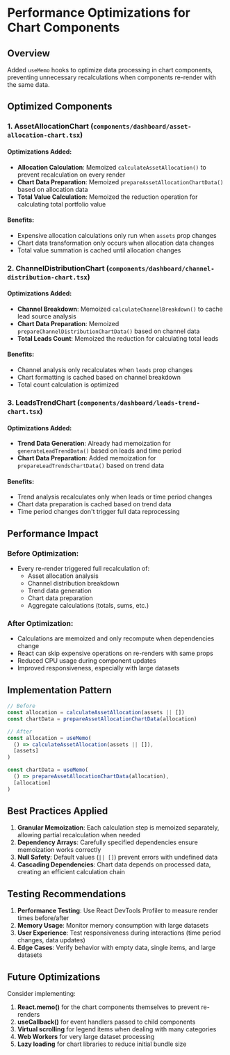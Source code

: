 # Performance Optimizations for Chart Components

## Overview
Added `useMemo` hooks to optimize data processing in chart components, preventing unnecessary recalculations when components re-render with the same data.

## Optimized Components

### 1. AssetAllocationChart (`components/dashboard/asset-allocation-chart.tsx`)

#### Optimizations Added:
- **Allocation Calculation**: Memoized `calculateAssetAllocation()` to prevent recalculation on every render
- **Chart Data Preparation**: Memoized `prepareAssetAllocationChartData()` based on allocation data
- **Total Value Calculation**: Memoized the reduction operation for calculating total portfolio value

#### Benefits:
- Expensive allocation calculations only run when `assets` prop changes
- Chart data transformation only occurs when allocation data changes
- Total value summation is cached until allocation changes

### 2. ChannelDistributionChart (`components/dashboard/channel-distribution-chart.tsx`)

#### Optimizations Added:
- **Channel Breakdown**: Memoized `calculateChannelBreakdown()` to cache lead source analysis
- **Chart Data Preparation**: Memoized `prepareChannelDistributionChartData()` based on channel data
- **Total Leads Count**: Memoized the reduction for calculating total leads

#### Benefits:
- Channel analysis only recalculates when `leads` prop changes
- Chart formatting is cached based on channel breakdown
- Total count calculation is optimized

### 3. LeadsTrendChart (`components/dashboard/leads-trend-chart.tsx`)

#### Optimizations Added:
- **Trend Data Generation**: Already had memoization for `generateLeadTrendData()` based on leads and time period
- **Chart Data Preparation**: Added memoization for `prepareLeadTrendsChartData()` based on trend data

#### Benefits:
- Trend analysis recalculates only when leads or time period changes
- Chart data preparation is cached based on trend data
- Time period changes don't trigger full data reprocessing

## Performance Impact

### Before Optimization:
- Every re-render triggered full recalculation of:
  - Asset allocation analysis
  - Channel distribution breakdown
  - Trend data generation
  - Chart data preparation
  - Aggregate calculations (totals, sums, etc.)

### After Optimization:
- Calculations are memoized and only recompute when dependencies change
- React can skip expensive operations on re-renders with same props
- Reduced CPU usage during component updates
- Improved responsiveness, especially with large datasets

## Implementation Pattern

```typescript
// Before
const allocation = calculateAssetAllocation(assets || [])
const chartData = prepareAssetAllocationChartData(allocation)

// After
const allocation = useMemo(
  () => calculateAssetAllocation(assets || []),
  [assets]
)

const chartData = useMemo(
  () => prepareAssetAllocationChartData(allocation),
  [allocation]
)
```

## Best Practices Applied

1. **Granular Memoization**: Each calculation step is memoized separately, allowing partial recalculation when needed
2. **Dependency Arrays**: Carefully specified dependencies ensure memoization works correctly
3. **Null Safety**: Default values (`|| []`) prevent errors with undefined data
4. **Cascading Dependencies**: Chart data depends on processed data, creating an efficient calculation chain

## Testing Recommendations

1. **Performance Testing**: Use React DevTools Profiler to measure render times before/after
2. **Memory Usage**: Monitor memory consumption with large datasets
3. **User Experience**: Test responsiveness during interactions (time period changes, data updates)
4. **Edge Cases**: Verify behavior with empty data, single items, and large datasets

## Future Optimizations

Consider implementing:
1. **React.memo()** for the chart components themselves to prevent re-renders
2. **useCallback()** for event handlers passed to child components
3. **Virtual scrolling** for legend items when dealing with many categories
4. **Web Workers** for very large dataset processing
5. **Lazy loading** for chart libraries to reduce initial bundle size
